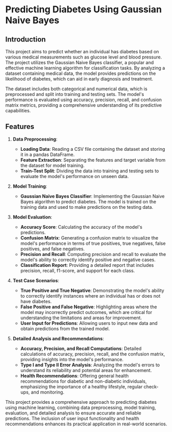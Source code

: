 # Predicting Diabetes Using Gaussian Naive Bayes

## Introduction

This project aims to predict whether an individual has diabetes based on various medical measurements such as glucose level and blood pressure. The project utilizes the Gaussian Naive Bayes classifier, a popular and effective machine learning algorithm for classification tasks. By analyzing a dataset containing medical data, the model provides predictions on the likelihood of diabetes, which can aid in early diagnosis and treatment.

The dataset includes both categorical and numerical data, which is preprocessed and split into training and testing sets. The model's performance is evaluated using accuracy, precision, recall, and confusion matrix metrics, providing a comprehensive understanding of its predictive capabilities.

## Features

1. **Data Preprocessing**:
   - **Loading Data**: Reading a CSV file containing the dataset and storing it in a pandas DataFrame.
   - **Feature Extraction**: Separating the features and target variable from the dataset for model training.
   - **Train-Test Split**: Dividing the data into training and testing sets to evaluate the model's performance on unseen data.

2. **Model Training**:
   - **Gaussian Naive Bayes Classifier**: Implementing the Gaussian Naive Bayes algorithm to predict diabetes. The model is trained on the training data and used to make predictions on the testing data.

3. **Model Evaluation**:
   - **Accuracy Score**: Calculating the accuracy of the model's predictions.
   - **Confusion Matrix**: Generating a confusion matrix to visualize the model's performance in terms of true positives, true negatives, false positives, and false negatives.
   - **Precision and Recall**: Computing precision and recall to evaluate the model's ability to correctly identify positive and negative cases.
   - **Classification Report**: Providing a detailed report that includes precision, recall, f1-score, and support for each class.

4. **Test Case Scenarios**:
   - **True Positive and True Negative**: Demonstrating the model's ability to correctly identify instances where an individual has or does not have diabetes.
   - **False Positive and False Negative**: Highlighting areas where the model may incorrectly predict outcomes, which are critical for understanding the limitations and areas for improvement.
   - **User Input for Predictions**: Allowing users to input new data and obtain predictions from the trained model.

5. **Detailed Analysis and Recommendations**:
   - **Accuracy, Precision, and Recall Computations**: Detailed calculations of accuracy, precision, recall, and the confusion matrix, providing insights into the model's performance.
   - **Type I and Type II Error Analysis**: Analyzing the model's errors to understand its reliability and potential areas for enhancement.
   - **Health Recommendations**: Offering general health recommendations for diabetic and non-diabetic individuals, emphasizing the importance of a healthy lifestyle, regular check-ups, and monitoring.

This project provides a comprehensive approach to predicting diabetes using machine learning, combining data preprocessing, model training, evaluation, and detailed analysis to ensure accurate and reliable predictions. The inclusion of user input functionality and health recommendations enhances its practical application in real-world scenarios.
